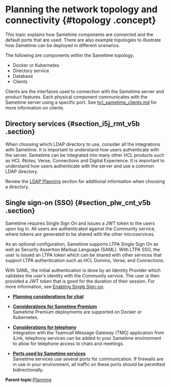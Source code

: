 # Planning the network topology and connectivity {#topology .concept}

This topic explains how Sametime components are connected and the default ports that are used. There are also example topologies to illustrate how Sametime can be deployed in different scenarios.

The following are components within the Sametime topology.

-   Docker or Kubernetes
-   Directory service
-   Database
-   Clients

Clients are the interfaces used to connection with the Sametime server and product features. Each physical component communicates with the Sametime server using a specific port. See [hcl\_sametime\_clients.md](hcl_sametime_clients.md) for more information on clients.

## Directory services {#section_i5j_rmt_v5b .section}

When choosing which LDAP directory to use, consider all the integrations with Sametime. It is important to understand how users authenticate with the server. Sametime can be integrated into many other HCL products such as HCL iNotes, Verse, Connections and Digital Experience. It is important to understand how users authenticate with the server and use a common LDAP directory.

Review the [LDAP Planning](ldap.md) section for additional information when choosing a directory.

## Single sign-on \(SSO\) {#section_plw_cnt_v5b .section}

Sametime requires Single Sign On and issues a JWT token to the users upon log in. All users are authenticated against the Community service, where tokens are generated to be shared with the other microservices.

As an optional configuration, Sametime supports LTPA Single Sign On as well as Security Assertion Markup Language \(SAML\). With LTPA SSO, the user is issued an LTPA token which can be shared with other services that support LTPA authentication such as HCL Domino, Verse, and Connections.

With SAML, the initial authentication is done by an Identity Provider which validates the user’s identity with the Community service. The user is then provided a JWT token that is good for the duration of their session. For more information, see [Enabling Single Sign-on](enabling_sso.md).

-   **[Planning considerations for chat](topology_chat.md)**  

-   **[Considerations for Sametime Premium](topology_premium.md)**  
 Sametime Premium deployments are supported on Docker or Kubernetes.
-   **[Considerations for telephony](topology_telephony.md)**  
 Integration with the Teamcall Message Gateway \(TMG\) application from iLink, telephony services can be added to your Sametime environment to allow for telephone access to chats and meetings.
-   **[Ports used by Sametime services](ports_sametime.md)**  
Sametime services use several ports for communication. If firewalls are in use in your environment, all traffic on these ports should be permitted bidirectionally.

**Parent topic:**[Planning](planning.md)

